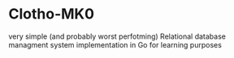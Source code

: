 # Clotho-MK0

very simple (and probably worst perfotming) Relational database managment system implementation in Go for learning purposes
